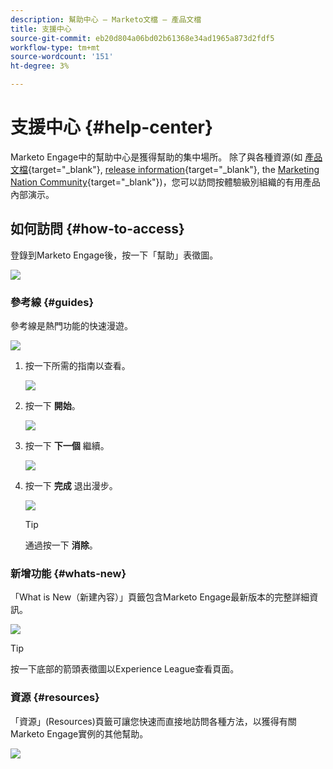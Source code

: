 ```yaml
---
description: 幫助中心 — Marketo文檔 — 產品文檔
title: 支援中心
source-git-commit: eb20d804a06bd02b61368e34ad1965a873d2fdf5
workflow-type: tm+mt
source-wordcount: '151'
ht-degree: 3%

---
```


# 支援中心 {#help-center}

Marketo Engage中的幫助中心是獲得幫助的集中場所。 除了與各種資源(如 [產品文檔](/help/marketo/home.md){target="_blank"}, [release information](/help/marketo/release-notes/current.md){target="_blank"}, the [Marketing Nation Community](https://nation.marketo.com/){target="_blank"})，您可以訪問按體驗級別組織的有用產品內部演示。

## 如何訪問 {#how-to-access}

登錄到Marketo Engage後，按一下「幫助」表徵圖。

![](assets/help-center-1.png)

### 參考線 {#guides}

參考線是熱門功能的快速漫遊。

![](assets/help-center-2.png)

1. 按一下所需的指南以查看。

   ![](assets/help-center-3.png)

1. 按一下 **開始**。

   ![](assets/help-center-4.png)

1. 按一下 **下一個** 繼續。

   ![](assets/help-center-5.png)

1. 按一下 **完成** 退出漫步。

   ![](assets/help-center-6.png)

   >[!TIP]
   >
   >通過按一下 **消除**。

### 新增功能 {#whats-new}

「What is New（新建內容）」頁籤包含Marketo Engage最新版本的完整詳細資訊。

![](assets/help-center-7.png)

>[!TIP]
>
>按一下底部的箭頭表徵圖以Experience League查看頁面。

### 資源 {#resources}

「資源」(Resources)頁籤可讓您快速而直接地訪問各種方法，以獲得有關Marketo Engage實例的其他幫助。

![](assets/help-center-8.png)
